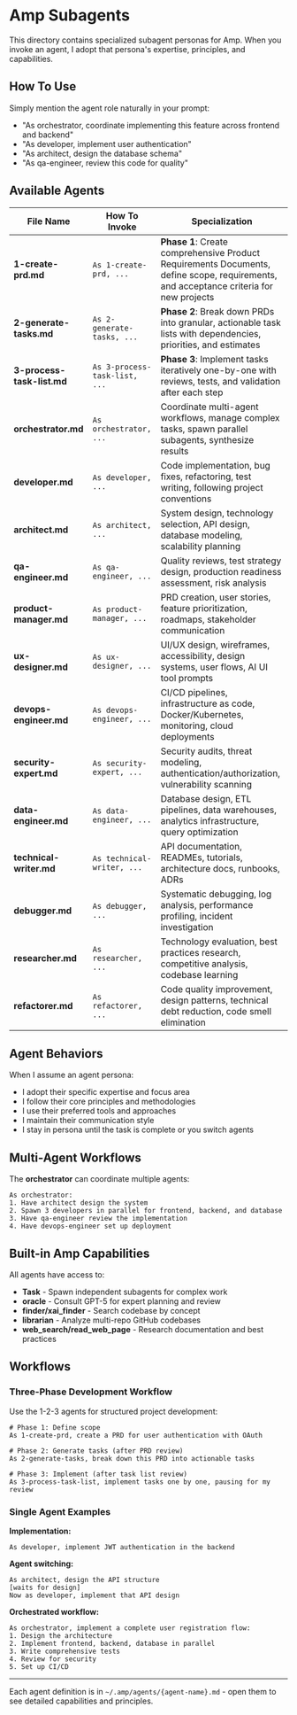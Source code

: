 # Amp Subagents

This directory contains specialized subagent personas for Amp. When you invoke an agent, I adopt that persona's expertise, principles, and capabilities.

## How To Use

Simply mention the agent role naturally in your prompt:
- "As orchestrator, coordinate implementing this feature across frontend and backend"
- "As developer, implement user authentication"
- "As architect, design the database schema"
- "As qa-engineer, review this code for quality"

## Available Agents

| File Name | How To Invoke | Specialization |
|-----------|---------------|----------------|
| **1-create-prd.md** | `As 1-create-prd, ...` | **Phase 1**: Create comprehensive Product Requirements Documents, define scope, requirements, and acceptance criteria for new projects |
| **2-generate-tasks.md** | `As 2-generate-tasks, ...` | **Phase 2**: Break down PRDs into granular, actionable task lists with dependencies, priorities, and estimates |
| **3-process-task-list.md** | `As 3-process-task-list, ...` | **Phase 3**: Implement tasks iteratively one-by-one with reviews, tests, and validation after each step |
| **orchestrator.md** | `As orchestrator, ...` | Coordinate multi-agent workflows, manage complex tasks, spawn parallel subagents, synthesize results |
| **developer.md** | `As developer, ...` | Code implementation, bug fixes, refactoring, test writing, following project conventions |
| **architect.md** | `As architect, ...` | System design, technology selection, API design, database modeling, scalability planning |
| **qa-engineer.md** | `As qa-engineer, ...` | Quality reviews, test strategy design, production readiness assessment, risk analysis |
| **product-manager.md** | `As product-manager, ...` | PRD creation, user stories, feature prioritization, roadmaps, stakeholder communication |
| **ux-designer.md** | `As ux-designer, ...` | UI/UX design, wireframes, accessibility, design systems, user flows, AI UI tool prompts |
| **devops-engineer.md** | `As devops-engineer, ...` | CI/CD pipelines, infrastructure as code, Docker/Kubernetes, monitoring, cloud deployments |
| **security-expert.md** | `As security-expert, ...` | Security audits, threat modeling, authentication/authorization, vulnerability scanning |
| **data-engineer.md** | `As data-engineer, ...` | Database design, ETL pipelines, data warehouses, analytics infrastructure, query optimization |
| **technical-writer.md** | `As technical-writer, ...` | API documentation, READMEs, tutorials, architecture docs, runbooks, ADRs |
| **debugger.md** | `As debugger, ...` | Systematic debugging, log analysis, performance profiling, incident investigation |
| **researcher.md** | `As researcher, ...` | Technology evaluation, best practices research, competitive analysis, codebase learning |
| **refactorer.md** | `As refactorer, ...` | Code quality improvement, design patterns, technical debt reduction, code smell elimination |

## Agent Behaviors

When I assume an agent persona:
- I adopt their specific expertise and focus area
- I follow their core principles and methodologies
- I use their preferred tools and approaches
- I maintain their communication style
- I stay in persona until the task is complete or you switch agents

## Multi-Agent Workflows

The **orchestrator** can coordinate multiple agents:
```
As orchestrator:
1. Have architect design the system
2. Spawn 3 developers in parallel for frontend, backend, and database
3. Have qa-engineer review the implementation
4. Have devops-engineer set up deployment
```

## Built-in Amp Capabilities

All agents have access to:
- **Task** - Spawn independent subagents for complex work
- **oracle** - Consult GPT-5 for expert planning and review
- **finder/xai_finder** - Search codebase by concept
- **librarian** - Analyze multi-repo GitHub codebases
- **web_search/read_web_page** - Research documentation and best practices

## Workflows

### Three-Phase Development Workflow
Use the 1-2-3 agents for structured project development:

```
# Phase 1: Define scope
As 1-create-prd, create a PRD for user authentication with OAuth

# Phase 2: Generate tasks (after PRD review)
As 2-generate-tasks, break down this PRD into actionable tasks

# Phase 3: Implement (after task list review)
As 3-process-task-list, implement tasks one by one, pausing for my review
```

### Single Agent Examples

**Implementation:**
```
As developer, implement JWT authentication in the backend
```

**Agent switching:**
```
As architect, design the API structure
[waits for design]
Now as developer, implement that API design
```

**Orchestrated workflow:**
```
As orchestrator, implement a complete user registration flow:
1. Design the architecture
2. Implement frontend, backend, database in parallel
3. Write comprehensive tests
4. Review for security
5. Set up CI/CD
```

---

Each agent definition is in `~/.amp/agents/{agent-name}.md` - open them to see detailed capabilities and principles.
